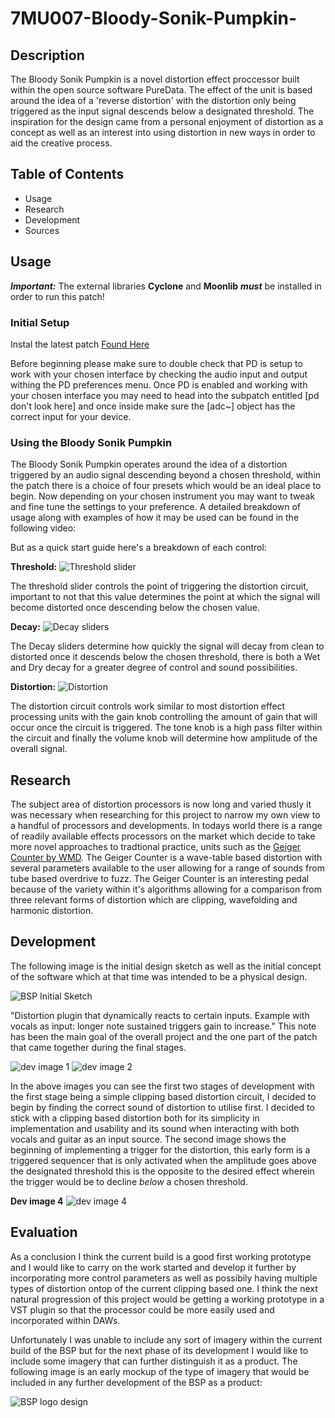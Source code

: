 # 7MU007-Bloody-Sonik-Pumpkin-


## Description

The Bloody Sonik Pumpkin is a novel distortion effect proccessor built within the open source software PureData. The effect of the unit is based around the idea of a 'reverse distortion' with the distortion only being triggered as the input signal descends below a designated threshold. The inspiration for the design came from a personal enjoyment of distortion as a concept as well as an interest into using distortion in new ways in order to aid the creative process.


## Table of Contents
  - Usage
  - Research
  - Development
  - Sources

## Usage

**_Important:_** The external libraries **Cyclone** and **Moonlib** **_must_** be installed in order to run this patch!

### Initial Setup
Instal the latest patch [Found Here](https://github.com/BohemianSte/7MU007-Bloody-Sonik-Pumpkin-/blob/master/Bloody%20Sonik%20Pumpkin%20Version%205.pd.zip)

Before beginning please make sure to double check that PD is setup to work with your chosen interface by checking the audio input and output withing the PD preferences menu. Once PD is enabled and working with your chosen interface you may need to head into the subpatch entitled [pd don't look here] and once inside make sure the [adc~] object has the correct input for your device. 

### Using the Bloody Sonik Pumpkin
The Bloody Sonik Pumpkin operates around the idea of a distortion triggered by an audio signal descending beyond a chosen threshold, within the patch there is a choice of four presets which would be an ideal place to begin. Now depending on your chosen instrument you may want to tweak and fine tune the settings to your preference.
A detailed breakdown of usage along with examples of how it may be used can be found in the following video:

But as a quick start guide here's a breakdown of each control:

**Threshold:**
![Threshold slider](https://github.com/BohemianSte/7MU007-Bloody-Sonik-Pumpkin-/blob/master/threshold.png)


The threshold slider controls the point of triggering the distortion circuit, important to not that this value determines the point at which the signal will become distorted once descending below the chosen value.

**Decay:**
![Decay sliders](https://github.com/BohemianSte/7MU007-Bloody-Sonik-Pumpkin-/blob/master/decay.png)


The Decay sliders determine how quickly the signal will decay from clean to distorted once it descends below the chosen threshold, there is both a Wet and Dry decay for a greater degree of control and sound possibilities.

**Distortion:**
![Distortion](https://github.com/BohemianSte/7MU007-Bloody-Sonik-Pumpkin-/blob/master/gain.png)


The distortion circuit controls work similar to most distortion effect processing units with the gain knob controlling the amount of gain that will occur once the circuit is triggered. The tone knob is a high pass filter within the circuit and finally the volume knob will determine how amplitude of the overall signal.

## Research

The subject area of distortion processors is now long and varied thusly it was necessary when researching for this project to narrow my own view to a handful of processors and developments. In todays world there is a range of readily available effects processors on the market which decide to take more novel approaches to tradtional practice, units such as the [Geiger Counter by WMD](https://www.youtube.com/watch?v=we5JErCLwPk). The Geiger Counter is a wave-table based distortion with several parameters available to the user allowing for a range of sounds from tube based overdrive to fuzz. 
The Geiger Counter is an interesting pedal because of the variety within it's algorithms allowing for a comparison from three relevant forms of distortion which are clipping, wavefolding and harmonic distortion.


## Development

The following image is the initial design sketch as well as the initial concept of the software which at that time was intended to be a physical design. 

![BSP Initial Sketch](https://github.com/BohemianSte/7MU007-Bloody-Sonik-Pumpkin-/blob/master/BSP%20initial%20sketch.jpg)

"Distortion plugin that dynamically reacts to certain inputs. Example with vocals as input: longer note sustained triggers gain to increase." 
This note has been the main goal of the overall project and the one part of the patch that came together during the final stages.


![dev image 1](https://github.com/BohemianSte/7MU007-Bloody-Sonik-Pumpkin-/blob/master/BSP%20development%20image%202.png)
![dev image 2](https://github.com/BohemianSte/7MU007-Bloody-Sonik-Pumpkin-/blob/master/BSP%20Development%20image%203.png)

In the above images you can see the first two stages of development with the first stage being a simple clipping based distortion circuit, I decided to begin by finding the correct sound of distortion to utilise first. I decided to stick with a clipping based distortion both for its simplicity in implementation and usability and its sound when interacting with both vocals and guitar as an input source.
The second image shows the beginning of implementing a trigger for the distortion, this early form is a triggered sequencer that is only activated when the amplitude goes above the designated threshold this is the opposite to the desired effect wherein the trigger would be to decline *below* a chosen threshold.

**Dev image 4**
![dev image 4](https://github.com/BohemianSte/7MU007-Bloody-Sonik-Pumpkin-/blob/master/BSP%20working%20prototype%20no%20interface.png)
## Evaluation

As a conclusion I think the current build is a good first working prototype and I would like to carry on the work started and develop it further by incorporating more control parameters as well as possibily having multiple types of distortion ontop of the current clipping based one. I think the next natural progression of this project would be getting a working prototype in a VST plugin so that the processor could be more easily used and incorporated within DAWs.

Unfortunately I was unable to include any sort of imagery within the current build of the BSP but for the next phase of its development I would like to include some imagery that can further distinguish it as a product.
The following image is an early mockup of the type of imagery that would be included in any further development of the BSP as a product:

![BSP logo design](https://github.com/BohemianSte/7MU007-Bloody-Sonik-Pumpkin-/blob/master/IMG_0075.jpeg)



